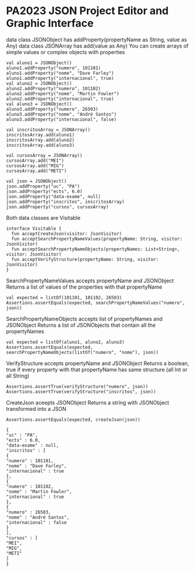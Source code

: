 # PA2023 JSON Project Editor and Graphic Interface 

data class JSONObject has addProperty(propertyName as String, value as Any)
data class JSONArray has add(value as Any)
You can create arrays of simple values or complex objects with properties

    val aluno1 = JSONObject()
    aluno1.addProperty("numero", 101101)
    aluno1.addProperty("nome", "Dave Farley")
    aluno1.addProperty("internacional", true)
    val aluno2 = JSONObject()
    aluno2.addProperty("numero", 101102)
    aluno2.addProperty("nome", "Martin Fowler")
    aluno2.addProperty("internacional", true)
    val aluno3 = JSONObject()
    aluno3.addProperty("numero", 26503)
    aluno3.addProperty("nome", "André Santos")
    aluno3.addProperty("internacional", false)

    val inscritosArray = JSONArray()
    inscritosArray.add(aluno1)
    inscritosArray.add(aluno2)
    inscritosArray.add(aluno3)

    val cursosArray = JSONArray()
    cursosArray.add("MEI")
    cursosArray.add("MIG")
    cursosArray.add("METI")

    val json = JSONObject()
    json.addProperty("uc", "PA")
    json.addProperty("ects", 6.0)
    json.addProperty("data-exame", null)
    json.addProperty("inscritos", inscritosArray)
    json.addProperty("cursos", cursosArray)
    
Both data classes are Visitable   

    interface Visitable {
      fun acceptCreateJson(visitor: JsonVisitor)
      fun acceptSearchPropertyNameValues(propertyName: String, visitor: JsonVisitor)
      fun acceptSearchPropertyNameObjects(propertyNames: List<String>, visitor: JsonVisitor)
      fun acceptVerifyStructure(propertyName: String, visitor: JsonVisitor)
    }
    
SearchPropertyNameValues accepts propertyName and JSONObject
Returns a list of values of the properties with that propertyName

    val expected = listOf(101101, 101102, 26503)
    Assertions.assertEquals(expected, searchPropertyNameValues("numero", json))
    
SearchPropertyNameObjects accepts list of propertyNames and JSONObject
Returns a list of JSONObjects that contain all the propertyNames

    val expected = listOf(aluno1, aluno2, aluno3)
    Assertions.assertEquals(expected, searchPropertyNameObjects(listOf("numero", "nome"), json))
    
VerifyStructure accepts propertyName and JSONObject
Returns a boolean, true if every property with that propertyName has same structure (all Int or all String)

    Assertions.assertTrue(verifyStructure("numero", json))
    Assertions.assertTrue(verifyStructure("inscritos", json))
    
CreateJson aceepts JSONObject
Returns a string with JSONObject transformed into a JSON

    Assertions.assertEquals(expected, createJson(json))
    
    {
    "uc" : "PA",
    "ects" : 6.0,
    "data-exame" : null,
    "inscritos" : [
    {
    "numero" : 101101,
    "nome" : "Dave Farley",
    "internacional" : true
    },
    {
    "numero" : 101102,
    "nome" : "Martin Fowler",
    "internacional" : true
    },
    {
    "numero" : 26503,
    "nome" : "André Santos",
    "internacional" : false
    }
    ],
    "cursos" : [
    "MEI",
    "MIG",
    "METI"
    ]
    }
